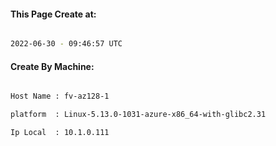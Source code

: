 
   
#### This Page Create at:

```bash

2022-06-30 - 09:46:57 UTC

```

#### Create By Machine:

```bash

Host Name : fv-az128-1

platform  : Linux-5.13.0-1031-azure-x86_64-with-glibc2.31

Ip Local  : 10.1.0.111

```

